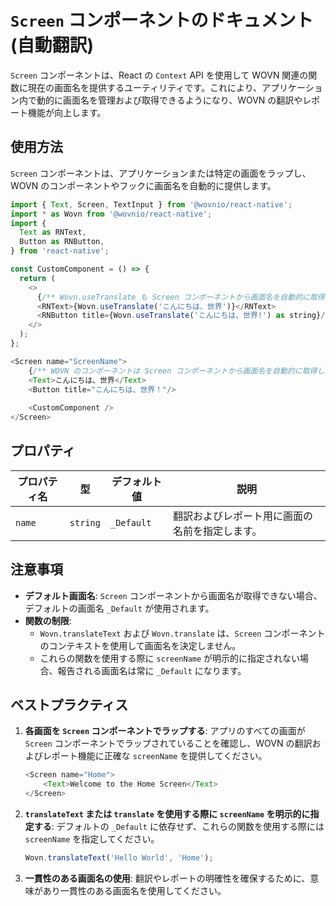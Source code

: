 # `Screen` コンポーネントのドキュメント (自動翻訳)

`Screen` コンポーネントは、React の `Context` API を使用して WOVN 関連の関数に現在の画面名を提供するユーティリティです。これにより、アプリケーション内で動的に画面名を管理および取得できるようになり、WOVN の翻訳やレポート機能が向上します。

## 使用方法

`Screen` コンポーネントは、アプリケーションまたは特定の画面をラップし、WOVN のコンポーネントやフックに画面名を自動的に提供します。

```javascript
import { Text, Screen, TextInput } from '@wovnio/react-native';
import * as Wovn from '@wovnio/react-native';
import {
  Text as RNText,
  Button as RNButton,
} from 'react-native';

const CustomComponent = () => {
  return (
    <>
      {/** Wovn.useTranslate も Screen コンポーネントから画面名を自動的に取得します */}
      <RNText>{Wovn.useTranslate('こんにちは、世界')}</RNText>
      <RNButton title={Wovn.useTranslate('こんにちは、世界!') as string}/>
    </>
  );
};

<Screen name="ScreenName">
    {/** WOVN のコンポーネントは Screen コンポーネントから画面名を自動的に取得します */}
    <Text>こんにちは、世界</Text>
    <Button title="こんにちは、世界！"/>
    
    <CustomComponent />
</Screen>
```

## プロパティ

| プロパティ名   | 型          | デフォルト値     | 説明                                                             |
|--------------|-------------|----------------|-----------------------------------------------------------------|
| `name`       | `string`    | `_Default`     | 翻訳およびレポート用に画面の名前を指定します。                          |

## 注意事項

- **デフォルト画面名**: `Screen` コンポーネントから画面名が取得できない場合、デフォルトの画面名 `_Default` が使用されます。
- **関数の制限**:  
  - `Wovn.translateText` および `Wovn.translate` は、`Screen` コンポーネントのコンテキストを使用して画面名を決定しません。  
  - これらの関数を使用する際に `screenName` が明示的に指定されない場合、報告される画面名は常に `_Default` になります。

## ベストプラクティス

1. **各画面を `Screen` コンポーネントでラップする**: アプリのすべての画面が `Screen` コンポーネントでラップされていることを確認し、WOVN の翻訳およびレポート機能に正確な `screenName` を提供してください。

   ```javascript
   <Screen name="Home">
       <Text>Welcome to the Home Screen</Text>
   </Screen>
   ```

2. **`translateText` または `translate` を使用する際に `screenName` を明示的に指定する**: デフォルトの `_Default` に依存せず、これらの関数を使用する際には `screenName` を指定してください。

   ```javascript
   Wovn.translateText('Hello World', 'Home');
   ```

3. **一貫性のある画面名の使用**: 翻訳やレポートの明確性を確保するために、意味があり一貫性のある画面名を使用してください。